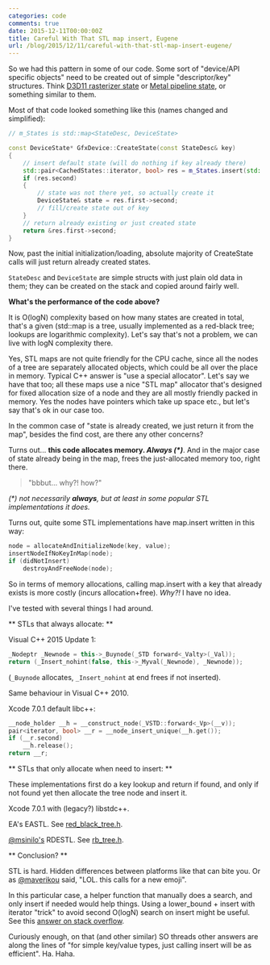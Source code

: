 ```yaml
---
categories: code
comments: true
date: 2015-12-11T00:00:00Z
title: Careful With That STL map insert, Eugene
url: /blog/2015/12/11/careful-with-that-stl-map-insert-eugene/
---
```


So we had this pattern in some of our code. Some sort of "device/API specific objects" need to be created
out of simple "descriptor/key" structures. Think [D3D11 rasterizer state](https://msdn.microsoft.com/en-us/library/windows/desktop/ff476516.aspx) or
[Metal pipeline state](https://developer.apple.com/library/ios/documentation/Metal/Reference/MTLRenderPipelineState_Ref/index.html), or something similar to them.

Most of that code looked something like this (names changed and simplified):

``` c++
// m_States is std::map<StateDesc, DeviceState>

const DeviceState* GfxDevice::CreateState(const StateDesc& key)
{
	// insert default state (will do nothing if key already there)
	std::pair<CachedStates::iterator, bool> res = m_States.insert(std::make_pair(key, DeviceState()));
	if (res.second)
	{
		// state was not there yet, so actually create it
		DeviceState& state = res.first->second;
		// fill/create state out of key
	}
	// return already existing or just created state
	return &res.first->second;
}
```

Now, past the initial initialization/loading, absolute majority of CreateState calls will just return already
created states.

`StateDesc` and `DeviceState` are simple structs with just plain old data in them; they can be created on the stack
and copied around fairly well.

**What's the performance of the code above?**

It is O(logN) complexity based on how many states are created in total, that's a given (std::map is a tree,
usually implemented as a red-black tree; lookups are logarithmic complexity). Let's say that's not a problem,
we can live with logN complexity there.

Yes, STL maps are not quite friendly for the CPU cache, since all the nodes of a tree are separately allocated
objects, which could be all over the place in memory. Typical C++ answer is "use a special allocator". Let's say
we have that too; all these maps use a nice "STL map" allocator that's designed for fixed allocation size of a node
and they are all mostly friendly packed in memory. Yes the nodes have pointers which take up space etc., but let's
say that's ok in our case too.

In the common case of "state is already created, we just return it from the map", besides the find cost,
are there any other concerns?

Turns out... **this code allocates memory. _Always (*)_**. And in the major case of state already being in the map,
frees the just-allocated memory too, right there.

> "bbbut... why?! how?"

_(*) not necessarily **always**, but at least in some popular STL implementations it does._

Turns out, quite some STL implementations have map.insert written in this way:

``` c++
node = allocateAndInitializeNode(key, value);
insertNodeIfNoKeyInMap(node);
if (didNotInsert)
	destroyAndFreeNode(node);
```

So in terms of memory allocations, calling map.insert with a key that already exists is more costly (incurs
allocation+free). _Why?!_ I have no idea.


I've tested with several things I had around.

** STLs that always allocate: **

Visual C++ 2015 Update 1:
``` c++
_Nodeptr _Newnode = this->_Buynode(_STD forward<_Valty>(_Val));
return (_Insert_nohint(false, this->_Myval(_Newnode), _Newnode));
```
(`_Buynode` allocates, `_Insert_nohint` at end frees if not inserted).

Same behaviour in Visual C++ 2010.


Xcode 7.0.1 default libc++:
``` c++
__node_holder __h = __construct_node(_VSTD::forward<_Vp>(__v));
pair<iterator, bool> __r = __node_insert_unique(__h.get());
if (__r.second)
    __h.release();
return __r;
```

** STLs that only allocate when need to insert: **

These implementations first do a key lookup and return if found,
and only if not found yet then allocate the tree node and insert it.

Xcode 7.0.1 with (legacy?) libstdc++.

EA's EASTL. See [red_black_tree.h](https://github.com/paulhodge/EASTL/blob/community/include/EASTL/internal/red_black_tree.h).

[@msinilo's](https://twitter.com/msinilo) RDESTL. See [rb_tree.h](https://github.com/msinilo/rdestl/blob/master/rb_tree.h).


** Conclusion? **

STL is hard. Hidden differences between platforms like that can bite you.
Or as [@maverikou](https://twitter.com/maverikou) said, "LOL. this calls for a new emoji".

In this particular case, a helper function that manually does a search, and only insert if needed would
help things. Using a lower_bound + insert with iterator "trick" to avoid second O(logN) search on insert
might be useful. See this [answer on stack overflow](http://stackoverflow.com/a/101980).

Curiously enough, on that (and other similar)
SO threads other answers are along the lines of "for simple key/value types, just calling insert will be as efficient".
Ha. Haha.


